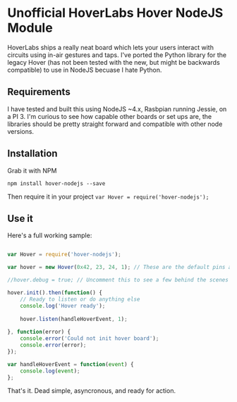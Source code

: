 # Unofficial HoverLabs Hover NodeJS Module

HoverLabs ships a really neat board which lets your users interact with circuits using in-air gestures and taps. I've ported the Python library for the legacy Hover (has not been tested with the new, but might be backwards compatible) to use in NodeJS becuase I hate Python.

## Requirements

I have tested and built this using NodeJS ~4.x, Rasbpian running Jessie, on a PI 3. I'm curious to see how capable other boards or set ups are, the libraries should be pretty straight forward and compatible with other node versions.

## Installation

Grab it with NPM

`npm install hover-nodejs --save`

Then require it in your project `var Hover = require('hover-nodejs');`

## Use it

Here's a full working sample:

```javascript

var Hover = require('hover-nodejs');

var hover = new Hover(0x42, 23, 24, 1); // These are the default pins and addresses that HoverLabs uses in all their Pi samples.

//hover.debug = true; // Uncomment this to see a few behind the scenes logs in case you're having trouble

hover.init().then(function() {
	// Ready to listen or do anything else
	console.log('Hover ready');
	
	hover.listen(handleHoverEvent, 1);
	
}, function(error) {
	console.error('Could not init hover board');
	console.error(error);
});

var handleHoverEvent = function(event) {
	console.log(event);
};
```

That's it. Dead simple, asyncronous, and ready for action.
